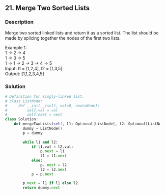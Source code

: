 ## 21. Merge Two Sorted Lists

### Description

Merge two sorted linked lists and return it as a sorted list. The list should be made by splicing together the nodes of the first two lists.

Example 1:  
1 -> 2 -> 4  
1 -> 3 -> 5  
1 -> 1 -> 2 -> 3 -> 4 -> 5  
Input: l1 = [1,2,4], l2 = [1,3,5]  
Output: [1,1,2,3,4,5]  

### Solution

```python
# Definition for singly-linked list.
# class ListNode:
#     def __init__(self, val=0, next=None):
#         self.val = val
#         self.next = next
class Solution:
    def mergeTwoLists(self, l1: Optional[ListNode], l2: Optional[ListNode]) -> Optional[ListNode]:
        dummy = ListNode()
        p = dummy
        
        while l1 and l2:
            if l1.val < l2.val:
                p.next = l1
                l1 = l1.next
            else:
                p. next = l2
                l2 = l2.next
            p = p.next

        p.next = l1 if l1 else l2
        return dummy.next
```